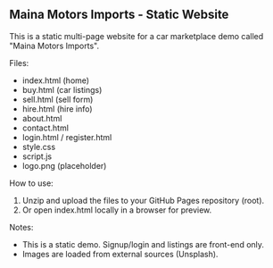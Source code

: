 Maina Motors Imports - Static Website
-------------------------------------

This is a static multi-page website for a car marketplace demo called "Maina Motors Imports".

Files:
- index.html (home)
- buy.html (car listings)
- sell.html (sell form)
- hire.html (hire info)
- about.html
- contact.html
- login.html / register.html
- style.css
- script.js
- logo.png (placeholder)

How to use:
1. Unzip and upload the files to your GitHub Pages repository (root).
2. Or open index.html locally in a browser for preview.

Notes:
- This is a static demo. Signup/login and listings are front-end only.
- Images are loaded from external sources (Unsplash).
